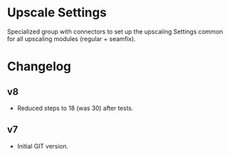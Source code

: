 # Upscale Settings

Specialized group with connectors to set up the upscaling Settings
common for all upscaling modules (regular + seamfix).

# Changelog

## v8
- Reduced steps to 18 (was 30) after tests.

## v7
- Initial GIT version.
